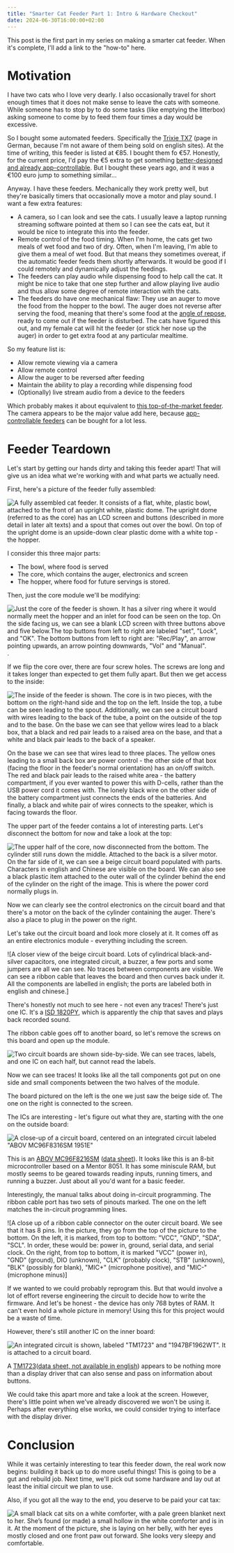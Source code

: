 ```yaml
---
title: "Smarter Cat Feeder Part 1: Intro & Hardware Checkout"
date: 2024-06-30T16:00:00+02:00
---
```


This post is the first part in my series on making a smarter cat feeder. When it's complete, I'll add a link to the "how-to" here.

# Motivation

I have two cats who I love very dearly. I also occasionally travel for short enough times that it does not make sense to leave the cats with someone. While someone has to stop by to do some tasks (like emptying the litterbox) asking someone to come by to feed them four times a day would be excessive.

So I bought some automated feeders. Specifically the [Trixie TX7](https://www.bitiba.de/shop/katze/naepfe_traenken/futterautomat/734727?activeVariant=734727.0) (page in German, because I'm not aware of them being sold on english sites).  At the time of writing, this feeder is listed at €85. I bought them fo €57. Honestly, for the current price, I'd pay the €5 extra to get something [better-designed and already app-controllable](https://www.bitiba.de/shop/katze/naepfe_traenken/futterautomat/1101109?activeVariant=1101109.0). But I bought these years ago, and it was a €100 euro jump to something similar...

Anyway. I have these feeders. Mechanically they work pretty well, but they're basically timers that occasionally move a motor and play sound. I want a few extra features:

- A camera, so I can look and see the cats. I usually leave a laptop running streaming software pointed at them so I can see the cats eat, but it would be nice to integrate this into the feeder.
- Remote control of the food timing. When I'm home, the cats get two meals of wet food and two of dry. Often, when I'm leaving, I'm able to give them a meal of wet food. But that means they sometimes overeat, if the automatic feeder feeds them shortly afterwards. It would be good if I could remotely and dynamically adjust the feedings.
- The feeders can play audio while dispensing food to help call the cat. It might be nice to take that one step further and allow playing live audio and thus allow some degree of remote interaction with the cats.
- The feeders do have one mechanical flaw: They use an auger to move the food from the hopper to the bowl. The auger does not reverse after serving the food, meaning that there's some food at the [angle of repose](https://en.wikipedia.org/wiki/Angle_of_repose), ready to come out if the feeder is disturbed. The cats have figured this out, and my female cat will hit the feeder (or stick her nose up the auger) in order to get extra food at any particular mealtime.

So my feature list is:

- Allow remote viewing via a camera
- Allow remote control
- Allow the auger to be reversed after feeding
- Maintain the ability to play a recording while dispensing food
- (Optionally) live stream audio from a device to the feeders

Which probably makes it about equivalent to [this top-of-the-market feeder](https://www.bitiba.de/shop/katze/naepfe_traenken/futterautomat/975109?activeVariant=975109.1). The camera appears to be the major value add here, because [app-controllable feeders](https://www.bitiba.de/shop/katze/naepfe_traenken/futterautomat/1101109?activeVariant=1101109.0) can be bought for a lot less.

# Feeder Teardown

Let's start by getting our hands dirty and taking this feeder apart! That will give us an idea what we're working with and what parts we actually need.

First, here's a picture of the feeder fully assembled:

![A fully assembled cat feeder. It consists of a flat, white, plastic bowl, attached to the front of an upright white, plastic dome. The upright dome (referred to as the core) has an LCD screen and buttons (described in more detail in later alt texts) and a spout that comes out over the bowl. On top of the upright dome is an upside-down clear plastic dome with a white top - the hopper.](/static/images/smarter-cat-feeder/whole_feeder.jpg "Assembled Trixie TX6 Automatic Feeder")

I consider this three major parts:

- The bowl, where food is served
- The core, which contains the auger, electronics and screen
- The hopper, where food for future servings is stored.

Then, just the core module we'll be modifying:

![Just the core of the feeder is shown. It has a silver ring where it would normally meet the hopper and an inlet for food can be seen on the top. On the side facing us, we can see a blank LCD screen with three buttons above and five below.The top buttons from left to right are labeled "set", "Lock", and "OK". The bottom buttons from left to right are: "Rec/Play", an arrow pointing upwards, an arrow pointing downwards, "Vol" and "Manual".](/static/images/smarter-cat-feeder/core.jpg "The core and nothing more.").

If we flip the core over, there are four screw holes. The screws are long and it takes longer than expected to get them fully apart. But then we get access to the inside:

![The inside of the feeder is shown. The core is in two pieces, with the bottom on the right-hand side and the top on the left. Inside the top, a tube can be seen leading to the spout. Additionally, we can see a circuit board with wires leading to the back of the tube, a point on the outside of the top and to the base. On the base we can see that yellow wires lead to a black box, that a black and red pair leads to a raised area on the base, and that a white and black pair leads to the back of a speaker.](/static/images/smarter-cat-feeder/feeder_inners.jpg)

On the base we can see that wires lead to three places. The yellow ones leading to a small back box are power control - the other side of that box (facing the floor in the feeder's normal orientation) has an on/off switch. The red and black pair leads to the raised white area - the battery compartment, if you ever wanted to power this with D-cells, rather than the USB power cord it comes with. The lonely black wire on the other side of the battery compartment just connects the ends of the batteries. And finally, a black and white pair of wires connects to the speaker, which is facing towards the floor.

The upper part of the feeder contains a lot of interesting parts. Let's disconnect the bottom for now and take a look at the top:

![The upper half of the core, now disconnected from the bottom. The cylinder still runs down the middle. Attached to the back is a silver motor. On the far side of it, we can see a beige circuit board populated with parts. Characters in english and Chinese are visible on the board. We can also see a black plastic item attached to the outer wall of the cylinder behind the end of the cylinder on the right of the image. This is where the power cord normally plugs in.](/static/images/smarter-cat-feeder/core_top_inners.jpg)

Now we can clearly see the control electronics on the circuit board and that there's a motor on the back of the cylinder containing the auger. There's also a place to plug in the power on the right.

Let's take out the circuit board and look more closely at it. It comes off as an entire electronics module - everything including the screen.

![A closer view of the beige circuit board. Lots of cylindrical black-and-silver capacitors, one integrated circuit, a buzzer, a few ports and some jumpers are all we can see. No traces between components are visible. We can see a ribbon cable that leaves the board and then curves back under it. All the components are labelled in english; the ports are labeled both in english and chinese.]

There's honestly not much to see here - not even any traces! There's just one IC. It's a [ISD 1820PY](https://components101.com/modules/isd1820-record-and-playback-module), which is apparently the chip that saves and plays back recorded sound.

The ribbon cable goes off to another board, so let's remove the screws on this board and open up the module.

![Two circuit boards are shown side-by-side. We can see traces, labels, and one IC on each half, but cannot read the labels.](/static/images/smarter-cat-feeder/open_module.jpg)

Now we can see traces! It looks like all the tall components got put on one side and small components between the two halves of the module.

The board pictured on the left is the one we just saw the beige side of. The one on the right is connected to the screen.

The ICs are interesting - let's figure out what they are, starting with the one on the outside board:

![A close-up of a circuit board, centered on an integrated circuit labeled "ABOV MC96F8316SM 1951E"](/static/images/smarter-cat-feeder/board_outer_ic.jpg)

This is an [ABOV MC96F8216SM](https://www.lcsc.com/product-detail/Microcontroller-Units-MCUs-MPUs-SOCs_ABOV-Semicon-MC96F8316AMBN_C883400.html) ([data sheet](https://www.lcsc.com/datasheet/lcsc_datasheet_2010201835_ABOV-Semicon-MC96F8316AMBN_C883400.pdf)). It looks like this is an 8-bit microcontroller based on a Mentor 8051. It has some miniscule RAM, but mostly seems to be geared towards reading inputs, running timers, and running a buzzer. Just about all you'd want for a basic feeder.

Interestingly, the manual talks about doing in-circuit programming. The ribbon cable port has two sets of pinouts marked. The one on the left matches the in-circuit programming lines. 

![A close up of a ribbon cable connector on the outer circuit board. We see that it has 8 pins. In the picture, they go from the top of the picture to the bottom. On the left, it is marked, from top to bottom: "VCC", "GND", "SDA", "SCL". In order, these would be: power in, ground, serial data, and serial clock. On the right, from top to bottom, it is marked "VCC" (power in), "GND" (ground), DIO (unknown), "CLK" (probably clock), "STB" (unknown), "BLK" (possibly for blank), "MIC+" (microphone positive), and "MIC-" (microphone minus)]

If we wanted to we could probably reprogram this. But that would involve a lot of effort reverse engineering the circuit to decide how to write the firmware. And let's be honest - the device has only 768 bytes of RAM. It can't even hold a whole picture in memory! Using this for this project would be a waste of time.

However, there's still another IC on the inner board:

![An integrated circuit is shown, labeled "TM1723" and "1947BF1962WT". It is attached to a circuit board.](/static/images/smarter-cat-feeder/board_inner_ic.jpg)

A [TM1723](https://www.lcsc.com/product-detail/LCD-Drivers_TM-Shenzhen-Titan-Micro-Elec_C2962579.html)([data sheet, not available in english](https://www.lcsc.com/datasheet/lcsc_datasheet_2201171430_TM-Shenzhen-Titan-Micro-Elec-TM1723_C2962579.pdf)) appears to be nothing more than a display driver that can also sense and pass on information about buttons.

We could take this apart more and take a look at the screen. However, there's little point when we've already discovered we won't be using it. Perhaps after everything else works, we could consider trying to interface with the display driver.

# Conclusion

While it was certainly interesting to tear this feeder down, the real work now begins: building it back up to do more useful things! This is going to be a gut and rebuild job. Next time, we'll pick out some hardware and lay out at least the initial circuit we plan to use.

Also, if you got all the way to the end, you deserve to be paid your cat tax:

![A small black cat sits on a white comforter, with a pale green blanket next to her. She’s found (or made) a small hollow in the white comforter and is in it. At the moment of the picture, she is laying on her belly, with her eyes mostly closed and one front paw out forward. She looks very sleepy and comfortable.](/static/images/smarter-cat-feeder/cattax1.jpg)